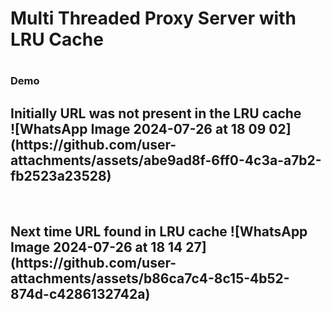 <h1>Multi Threaded Proxy Server with LRU Cache <h1>


<h3>Demo</h3>

<h2>Initially URL was not present in the LRU cache<br>
![WhatsApp Image 2024-07-26 at 18 09 02](https://github.com/user-attachments/assets/abe9ad8f-6ff0-4c3a-a7b2-fb2523a23528)

</h2>
<br>
<h2>Next time URL found in LRU cache
![WhatsApp Image 2024-07-26 at 18 14 27](https://github.com/user-attachments/assets/b86ca7c4-8c15-4b52-874d-c4286132742a)

</h2>



